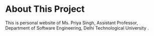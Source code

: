 # About This Project 

This is personal website of Ms. Priya Singh, Assistant Professor, Department of Software Engineering, Delhi Technological University . 



 
